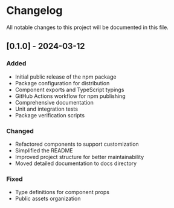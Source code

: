 # Changelog

All notable changes to this project will be documented in this file.

## [0.1.0] - 2024-03-12

### Added
- Initial public release of the npm package
- Package configuration for distribution
- Component exports and TypeScript typings
- GitHub Actions workflow for npm publishing
- Comprehensive documentation
- Unit and integration tests
- Package verification scripts

### Changed
- Refactored components to support customization
- Simplified the README
- Improved project structure for better maintainability
- Moved detailed documentation to docs directory

### Fixed
- Type definitions for component props
- Public assets organization 